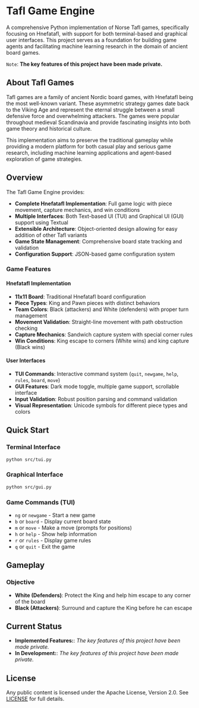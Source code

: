 # Tafl Game Engine

A comprehensive Python implementation of Norse Tafl games, specifically focusing on Hnefatafl, with support for both terminal-based and graphical user interfaces. This project serves as a foundation for building game agents and facilitating machine learning research in the domain of ancient board games.

`Note`:  **The key features of this project have been made private.**

## About Tafl Games

Tafl games are a family of ancient Nordic board games, with Hnefatafl being the most well-known variant. These asymmetric strategy games date back to the Viking Age and represent the eternal struggle between a small defensive force and overwhelming attackers. The games were popular throughout medieval Scandinavia and provide fascinating insights into both game theory and historical culture.

This implementation aims to preserve the traditional gameplay while providing a modern platform for both casual play and serious game research, including machine learning applications and agent-based exploration of game strategies.

## Overview

The Tafl Game Engine provides:
- **Complete Hnefatafl Implementation**: Full game logic with piece movement, capture mechanics, and win conditions
- **Multiple Interfaces**: Both Text-based UI (TUI) and Graphical UI (GUI) support using Textual
- **Extensible Architecture**: Object-oriented design allowing for easy addition of other Tafl variants
- **Game State Management**: Comprehensive board state tracking and validation
- **Configuration Support**: JSON-based game configuration system

### Game Features

#### Hnefatafl Implementation
- **11x11 Board**: Traditional Hnefatafl board configuration
- **Piece Types**: King and Pawn pieces with distinct behaviors
- **Team Colors**: Black (attackers) and White (defenders) with proper turn management
- **Movement Validation**: Straight-line movement with path obstruction checking
- **Capture Mechanics**: Sandwich capture system with special corner rules
- **Win Conditions**: King escape to corners (White wins) and king capture (Black wins)

#### User Interfaces
- **TUI Commands**: Interactive command system (`quit`, `newgame`, `help`, `rules`, `board`, `move`)
- **GUI Features**: Dark mode toggle, multiple game support, scrollable interface
- **Input Validation**: Robust position parsing and command validation
- **Visual Representation**: Unicode symbols for different piece types and colors

## Quick Start

### Terminal Interface
```bash
python src/tui.py
```

### Graphical Interface
```bash
python src/gui.py
```

### Game Commands (TUI)
- `ng` or `newgame` - Start a new game
- `b` or `board` - Display current board state
- `m` or `move` - Make a move (prompts for positions)
- `h` or `help` - Show help information
- `r` or `rules` - Display game rules
- `q` or `quit` - Exit the game

## Gameplay

### Objective
- **White (Defenders)**: Protect the King and help him escape to any corner of the board
- **Black (Attackers)**: Surround and capture the King before he can escape

## Current Status

- **Implemented Features:**: *The key features of this project have been made private.*
- **In Development:**: *The key features of this project have been made private.*

## License

Any public content is licensed under the Apache License, Version 2.0. See [LICENSE](LICENSE) for full details.